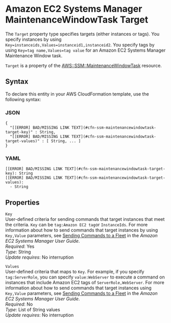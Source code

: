 # Amazon EC2 Systems Manager MaintenanceWindowTask Target<a name="aws-properties-ssm-maintenancewindowtask-target"></a>

<a name="aws-properties-ssm-maintenancewindowtask-target-description"></a>The `Target` property type specifies targets \(either instances or tags\)\. You specify instances by using `Key=instanceids,Values=instanceid1,instanceid2`\. You specify tags by using `Key=tag name,Values=tag value` for an Amazon EC2 Systems Manager Maintenance Window task\.

<a name="aws-properties-ssm-maintenancewindowtask-target-inheritance"></a> `Target` is a property of the [AWS::SSM::MaintenanceWindowTask](aws-resource-ssm-maintenancewindowtask.md) resource\.

## Syntax<a name="aws-properties-ssm-maintenancewindowtask-target-syntax"></a>

To declare this entity in your AWS CloudFormation template, use the following syntax:

### JSON<a name="aws-properties-ssm-maintenancewindowtask-target-syntax.json"></a>

```
{
  "[[ERROR] BAD/MISSING LINK TEXT](#cfn-ssm-maintenancewindowtask-target-key)" : String,
  "[[ERROR] BAD/MISSING LINK TEXT](#cfn-ssm-maintenancewindowtask-target-values)" : [ String, ... ]
}
```

### YAML<a name="aws-properties-ssm-maintenancewindowtask-target-syntax.yaml"></a>

```
[[ERROR] BAD/MISSING LINK TEXT](#cfn-ssm-maintenancewindowtask-target-key): String
[[ERROR] BAD/MISSING LINK TEXT](#cfn-ssm-maintenancewindowtask-target-values): 
  - String
```

## Properties<a name="aws-properties-ssm-maintenancewindowtask-target-properties"></a>

`Key`  
User\-defined criteria for sending commands that target instances that meet the criteria\. `Key` can be `tag:Amazon EC2 tag`or `InstanceIds`\. For more information about how to send commands that target instances by using `Key,Value` parameters, see [ Sending Commands to a Fleet](http://docs.aws.amazon.com/systems-manager/latest/userguide/send-commands-multiple.html) in the *Amazon EC2 Systems Manager User Guide*\.  
 *Required*: Yes  
 *Type*: String  
 *Update requires*: No interruption 

`Values`  
User\-defined criteria that maps to `Key`\. For example, if you specify `tag:ServerRole`, you can specify `value:WebServer` to execute a command on instances that include Amazon EC2 tags of `ServerRole,WebServer`\. For more information about how to send commands that target instances using `Key,Value` parameters, see [ Sending Commands to a Fleet](http://docs.aws.amazon.com/systems-manager/latest/userguide/send-commands-multiple.html) in the *Amazon EC2 Systems Manager User Guide*\.  
 *Required*: No  
 *Type*: List of String values  
 *Update requires*: No interruption 